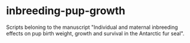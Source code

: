 # inbreeding-pup-growth

Scripts beloning to the manuscript "Individual and maternal inbreeding effects on pup birth weight, growth and survival in the Antarctic fur seal".